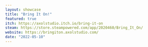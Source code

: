 ```yaml
---
layout: showcase
title: "Bring It On!"
featured: true
itch: https://axolstudio.itch.io/bring-it-on
steam: https://store.steampowered.com/app/2020460/Bring_It_On/
website: https://bringiton.axolstudio.com/
date: "2022-05-10"
---
```

